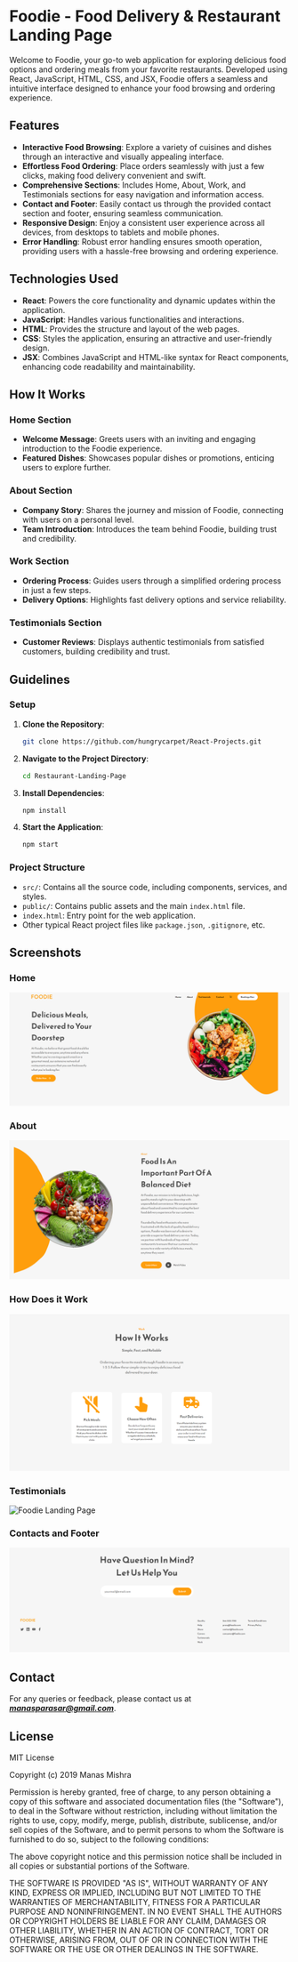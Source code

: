 # Foodie - Food Delivery & Restaurant Landing Page

Welcome to Foodie, your go-to web application for exploring delicious food options and ordering meals from your favorite restaurants. Developed using React, JavaScript, HTML, CSS, and JSX, Foodie offers a seamless and intuitive interface designed to enhance your food browsing and ordering experience.

## Features

- **Interactive Food Browsing**: Explore a variety of cuisines and dishes through an interactive and visually appealing interface.
- **Effortless Food Ordering**: Place orders seamlessly with just a few clicks, making food delivery convenient and swift.
- **Comprehensive Sections**: Includes Home, About, Work, and Testimonials sections for easy navigation and information access.
- **Contact and Footer**: Easily contact us through the provided contact section and footer, ensuring seamless communication.
- **Responsive Design**: Enjoy a consistent user experience across all devices, from desktops to tablets and mobile phones.
- **Error Handling**: Robust error handling ensures smooth operation, providing users with a hassle-free browsing and ordering experience.

## Technologies Used

- **React**: Powers the core functionality and dynamic updates within the application.
- **JavaScript**: Handles various functionalities and interactions.
- **HTML**: Provides the structure and layout of the web pages.
- **CSS**: Styles the application, ensuring an attractive and user-friendly design.
- **JSX**: Combines JavaScript and HTML-like syntax for React components, enhancing code readability and maintainability.

## How It Works

### Home Section

- **Welcome Message**: Greets users with an inviting and engaging introduction to the Foodie experience.
- **Featured Dishes**: Showcases popular dishes or promotions, enticing users to explore further.

### About Section

- **Company Story**: Shares the journey and mission of Foodie, connecting with users on a personal level.
- **Team Introduction**: Introduces the team behind Foodie, building trust and credibility.

### Work Section

- **Ordering Process**: Guides users through a simplified ordering process in just a few steps.
- **Delivery Options**: Highlights fast delivery options and service reliability.

### Testimonials Section

- **Customer Reviews**: Displays authentic testimonials from satisfied customers, building credibility and trust.

## Guidelines

### Setup

1. **Clone the Repository**:
    ```bash
    git clone https://github.com/hungrycarpet/React-Projects.git
    ```
2. **Navigate to the Project Directory**:
    ```bash
    cd Restaurant-Landing-Page
    ```
3. **Install Dependencies**:
    ```bash
    npm install
    ```
4. **Start the Application**:
    ```bash
    npm start
    ```

### Project Structure

- `src/`: Contains all the source code, including components, services, and styles.
- `public/`: Contains public assets and the main `index.html` file.
- `index.html`: Entry point for the web application.
- Other typical React project files like `package.json`, `.gitignore`, etc.

## Screenshots

### Home
![Foodie Landing Page](src/assets/screenshot-home.png "Foodie Landing Page")

### About
![Foodie Landing Page](src/assets/screenshot-about.png "Foodie Landing Page")

### How Does it Work
![Foodie Landing Page](src/assets/screenshot-work.png "Foodie Landing Page")

### Testimonials
![Foodie Landing Page](src/assets/screenshot-testimonials.png "Foodie Landing Page")

### Contacts and Footer
![Foodie Landing Page](src/assets/screenshot-footer.png "Foodie Landing Page")

## Contact

For any queries or feedback, please contact us at ***manasparasar@gmail.com***.

## License

MIT License

Copyright (c) 2019 Manas Mishra

Permission is hereby granted, free of charge, to any person obtaining a copy
of this software and associated documentation files (the "Software"), to deal
in the Software without restriction, including without limitation the rights
to use, copy, modify, merge, publish, distribute, sublicense, and/or sell
copies of the Software, and to permit persons to whom the Software is
furnished to do so, subject to the following conditions:

The above copyright notice and this permission notice shall be included in all
copies or substantial portions of the Software.

THE SOFTWARE IS PROVIDED "AS IS", WITHOUT WARRANTY OF ANY KIND, EXPRESS OR
IMPLIED, INCLUDING BUT NOT LIMITED TO THE WARRANTIES OF MERCHANTABILITY,
FITNESS FOR A PARTICULAR PURPOSE AND NONINFRINGEMENT. IN NO EVENT SHALL THE
AUTHORS OR COPYRIGHT HOLDERS BE LIABLE FOR ANY CLAIM, DAMAGES OR OTHER
LIABILITY, WHETHER IN AN ACTION OF CONTRACT, TORT OR OTHERWISE, ARISING FROM,
OUT OF OR IN CONNECTION WITH THE SOFTWARE OR THE USE OR OTHER DEALINGS IN THE
SOFTWARE.

